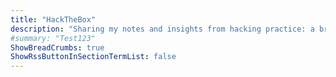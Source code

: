 ```yaml
---
title: "HackTheBox"
description: "Sharing my notes and insights from hacking practice: a breakdown of vulnerabilities, exploit techniques, and the tools used to solve different HTB machines"
#summary: "Test123"
ShowBreadCrumbs: true
ShowRssButtonInSectionTermList: false
---
```

